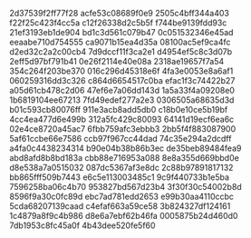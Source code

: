 2d37539f2ff77f28
acfe53c08689f0e9
2505c4bff344a403
f22f25c423f4cc5a
c12f26338d2c5b5f
f744be9139fdd93c
21ef3193eb1de904
bd1c3d561c079b47
0c051532346e45ad
eeaabe710d754555
ca9071b15ea4d35a
08100ac5ef9ca4fc
d2ed32c2a2c00cb4
7d9dccf11f3ca2e1
d4954ef5c8c3d07b
2eff5d97bf791b41
0e26f2114e40e08a
2318ae19657f7a54
354c264f203be370
016c296d45318e6f
4fa3e0053e8a6af1
060259316dd3c326
c864d6654517c0ba
efac1f3c74422b27
a05d61cb478c2d06
47ef6e7a06dd143d
1a5a33f4a09208e0
1b6819104ee67213
7fd49edef277a2e3
0306505a68635d3d
b01c593cb80076ff
911e3acb8add5db0
c18b0e10ce5b19bf
4cc4ea477d6e499b
312a5fc429c80093
64141d19ecf6ea6c
02e4ce8720a45ac7
6fbb759afc3ebbb3
2bb5f4f883087900
5af61ccbe66e7586
ccb97f967cc44dad
74c35e294a2dcdff
a4fa0c4438234314
b90e04b38b86b3ec
de35beb89484fea9
abd8afd8b8bd183a
cbb88e716953a088
8e8a355d669bbd0e
d8e538a7a0515032
087dc5367af3e8dc
2c88b97891817132
bb865fff509b7443
e6c5e113003485c1
9c9f440733b1e5ba
7596258ba06c4b70
953827bd567d23b4
3f30f30c54002b8d
8596f9a30c0fc89d
ebc7ad781edd2653
e99b30aa4110ccbc
5cda68207139caad
c4efaf663a59ce58
3b824327df124161
1c4879a8f9c4b986
d8e6a7ebf62b46fa
0005875b24d460d0
7db1953c8fc45a0f
4b43dee520fe5f60
